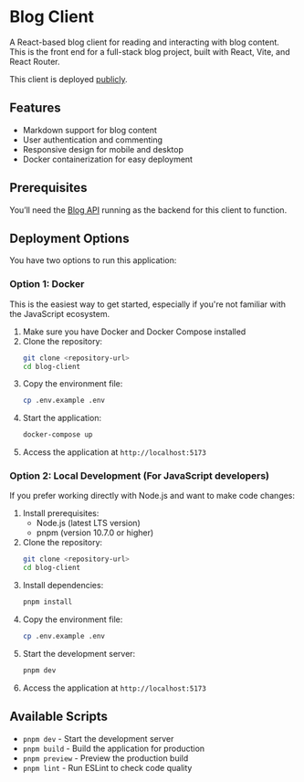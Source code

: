 # Blog Client

A React-based blog client for reading and interacting with blog content. This is the front end for a full-stack blog project, built with React, Vite, and React Router.

This client is deployed [publicly](https://blog-client-production-7fd1.up.railway.app/).

## Features

- Markdown support for blog content
- User authentication and commenting
- Responsive design for mobile and desktop
- Docker containerization for easy deployment

## Prerequisites

You’ll need the [Blog API](https://github.com/jettpbaker/blog-api) running as the backend for this client to function.

## Deployment Options

You have two options to run this application:

### Option 1: Docker

This is the easiest way to get started, especially if you're not familiar with the JavaScript ecosystem.

1. Make sure you have Docker and Docker Compose installed
2. Clone the repository:
   ```bash
   git clone <repository-url>
   cd blog-client
   ```
3. Copy the environment file:
   ```bash
   cp .env.example .env
   ```
4. Start the application:
   ```bash
   docker-compose up
   ```
5. Access the application at `http://localhost:5173`

### Option 2: Local Development (For JavaScript developers)

If you prefer working directly with Node.js and want to make code changes:

1. Install prerequisites:
   - Node.js (latest LTS version)
   - pnpm (version 10.7.0 or higher)
2. Clone the repository:
   ```bash
   git clone <repository-url>
   cd blog-client
   ```
3. Install dependencies:
   ```bash
   pnpm install
   ```
4. Copy the environment file:
   ```bash
   cp .env.example .env
   ```
5. Start the development server:
   ```bash
   pnpm dev
   ```
6. Access the application at `http://localhost:5173`

## Available Scripts

- `pnpm dev` - Start the development server
- `pnpm build` - Build the application for production
- `pnpm preview` - Preview the production build
- `pnpm lint` - Run ESLint to check code quality
